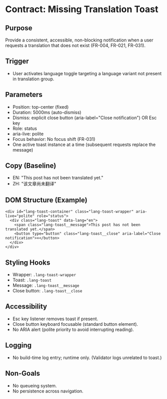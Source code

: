 # Contract: Missing Translation Toast

## Purpose
Provide a consistent, accessible, non-blocking notification when a user requests a translation that does not exist (FR-004, FR-021, FR-031).

## Trigger
- User activates language toggle targeting a language variant not present in translation group.

## Parameters
- Position: top-center (fixed)
- Duration: 5000ms (auto-dismiss)
- Dismiss: explicit close button (aria-label="Close notification") OR Esc key
- Role: status
- aria-live: polite
- Focus behavior: No focus shift (FR-031)
- One active toast instance at a time (subsequent requests replace the message)

## Copy (Baseline)
- EN: "This post has not been translated yet."
- ZH: "该文章尚未翻译"

## DOM Structure (Example)
```
<div id="lang-toast-container" class="lang-toast-wrapper" aria-live="polite" role="status">
  <div class="lang-toast" data-lang="en">
    <span class="lang-toast__message">This post has not been translated yet.</span>
    <button type="button" class="lang-toast__close" aria-label="Close notification">×</button>
  </div>
</div>
```

## Styling Hooks
- Wrapper: `.lang-toast-wrapper`
- Toast: `.lang-toast`
- Message: `.lang-toast__message`
- Close button: `.lang-toast__close`

## Accessibility
- Esc key listener removes toast if present.
- Close button keyboard focusable (standard button element).
- No ARIA alert (polite priority to avoid interrupting reading).

## Logging
- No build-time log entry; runtime only. (Validator logs unrelated to toast.)

## Non-Goals
- No queueing system.
- No persistence across navigation.
